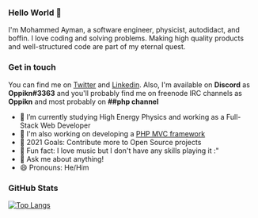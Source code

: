 ### Hello World 👋
I'm Mohammed Ayman, a software engineer, physicist, autodidact, and boffin. I love coding and solving problems. Making high quality products and well-structured code are part of my eternal quest.

### Get in touch
You can find me on [Twitter][twitter] and [Linkedin][linkedin]. Also, I'm available on **Discord** as **Oppikn#3363** and you'll probably find me on freenode IRC channels as **Oppikn** and most probably on **##php channel**

- 🔭 I’m currently studying High Energy Physics and working as a Full-Stack Web Developer
- 📄 I'm also working on developing a [PHP MVC framework][mvc]
- 🎯 2021 Goals: Contribute more to Open Source projects
- 🎵 Fun fact: I love music but I don't have any skills playing it :"
- 💬 Ask me about anything!
- 😄 Pronouns: He/Him

### GitHub Stats

[![Top Langs](https://github-readme-stats.vercel.app/api/top-langs/?username=muhammed-ayman&layout=compact)](https://github.com/muhammed-ayman/github-readme-stats)


[twitter]: https://twitter.com/AmbrusGrig
[linkedin]: https://www.linkedin.com/in/muhammedayman/
[mvc]: https://github.com/muhammed-ayman/Advanced-PHP-MVC-Framework
